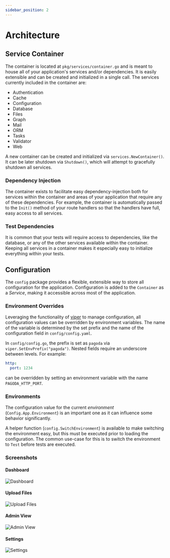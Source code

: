 ```yaml
---
sidebar_position: 2
---
```


# Architecture

## Service Container

The container is located at `pkg/services/container.go` and is meant to house all of your application's services and/or dependencies. It is easily extensible and can be created and initialized in a single call. The services currently included in the container are:

- Authentication
- Cache
- Configuration
- Database
- Files
- Graph
- Mail
- ORM
- Tasks
- Validator
- Web

A new container can be created and initialized via `services.NewContainer()`. It can be later shutdown via `Shutdown()`, which will attempt to gracefully shutdown all services.

### Dependency Injection

The container exists to facilitate easy dependency-injection both for services within the container and areas of your application that require any of these dependencies. For example, the container is automatically passed to the `Init()` method of your route handlers so that the handlers have full, easy access to all services.

### Test Dependencies

It is common that your tests will require access to dependencies, like the database, or any of the other services available within the container. Keeping all services in a container makes it especially easy to initialize everything within your tests.

## Configuration

The `config` package provides a flexible, extensible way to store all configuration for the application. Configuration is added to the `Container` as a _Service_, making it accessible across most of the application.

### Environment Overrides

Leveraging the functionality of [viper](https://github.com/spf13/viper) to manage configuration, all configuration values can be overridden by environment variables. The name of the variable is determined by the set prefix and the name of the configuration field in `config/config.yaml`.

In `config/config.go`, the prefix is set as `pagoda` via `viper.SetEnvPrefix("pagoda")`. Nested fields require an underscore between levels. For example:

```yaml
http:
  port: 1234
```

can be overridden by setting an environment variable with the name `PAGODA_HTTP_PORT`.

### Environments

The configuration value for the current _environment_ (`Config.App.Environment`) is an important one as it can influence some behavior significantly.

A helper function (`config.SwitchEnvironment`) is available to make switching the environment easy, but this must be executed prior to loading the configuration. The common use-case for this is to switch the environment to `Test` before tests are executed.

### Screenshots

#### Dashboard

<img src="https://pagode.nyc3.cdn.digitaloceanspaces.com/readme/dashboard.png" alt="Dashboard"/>

#### Upload Files

<img src="https://pagode.nyc3.cdn.digitaloceanspaces.com/readme/upload-files.png" alt="Upload Files"/>

#### Admin View

<img src="https://pagode.nyc3.cdn.digitaloceanspaces.com/readme/admin-view.png" alt="Admin View"/>

#### Settings

<img src="https://pagode.nyc3.cdn.digitaloceanspaces.com/readme/settings.png" alt="Settings"/>
